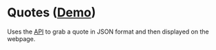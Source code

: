 # Quotes ([Demo](http://web.cs.dal.ca/~zaland/Quotes-API))

Uses the [API](http://forismatic.com/en/api/) to grab a quote in JSON format and then displayed on the webpage.